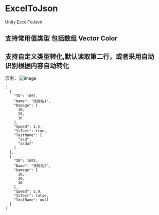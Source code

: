 # ExcelToJson
Unity ExcelToJson
## 支持常用值类型 包括数组 Vector Color
## 支持自定义类型转化,默认读取第二行，或者采用自动识别根据内容自动转化


示例：
![image](https://user-images.githubusercontent.com/25007281/236627668-75bef3d0-dd65-4507-bf9c-bd101e3315ca.png)
```
[
  {
    "ID": 1001,
    "Name": "技能名1",
    "Damage": [
      10,
      20,
      30
    ],
    "Speed": 1.5,
    "IsTest": true,
    "TestName": [
      "asd",
      "asdaf"
    ]
  },
  {
    "ID": 1002,
    "Name": "技能名2",
    "Damage": [
      10,
      20,
      30
    ],
    "Speed": 2.0,
    "IsTest": false,
    "TestName": null
  }
]
```
